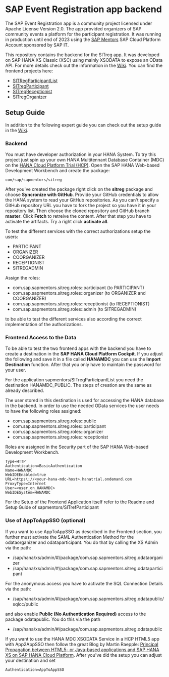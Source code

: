 # SAP Event Registration app backend

The SAP Event Registration app is a community project licensed under Apache License Version 2.0.
The app provided organizers of SAP community events a platform for the participant registration.
It was running in production until end of 2023 using the [SAP Mentors](http://sapmentors.sap.com)
SAP Cloud Platform Account sponsored by SAP IT.

This repository contains the backend for the SITreg app. It was developed on SAP HANA XS Classic (XSC) using mainly XSODATA to expose an OData API. For more details check out the information in the [Wiki](https://github.com/sapmentors/SITreg/wiki). You can find the frontend projects here:

- [SITRegParticipantList](https://github.com/sapmentors/SITRegParticipantList)
- [SITregParticipant](https://github.com/sapmentors/SITregParticipant)
- [SITregReceptionist](https://github.com/sapmentors/SITregReceptionist)
- [SITregOrganizer](https://github.com/sapmentors/SITregOrganizer)

## Setup Guide

In addition to the following expert guide you can check out the setup guide in the [Wiki](https://github.com/sapmentors/SITreg/wiki/Setup:-1.-Create-MDC-Database-on-HCP).

### Backend

You must have developer authorization in your HANA System. To try this project just spin up your own HANA Multitennant Database Container (MDC) on the [HANA Cloud Platform Trial (HCP)](https://hcp.sap.com/). Open the SAP HANA Web-based Development Workbench and create the package:

    com/sap/sapmentors/sitreg

After you've created the package right click on the **sitreg** package and choose **Syncronize with GitHub**. Provide your GitHub credentials to allow the HANA system to read your GitHub repositories. As you can't specify a GitHub repository URL you have to fork the project so you have it in your repository list. Then choose the cloned repository and GitHub branch **master**. Click **Fetch** to retreive the content. After that step you have to activate the artifacts. Try a right click **activate all**.

To test the different services with the correct authorizations setup the users:

- PARTICIPANT
- ORGANIZER
- COORGANIZER
- RECEPTIONIST
- SITREGADMIN

Assign the roles:

- com.sap.sapmentors.sitreg.roles::participant (to PARTICIPANT)
- com.sap.sapmentors.sitreg.roles::organizer (to ORGANIZER and COORGANIZER)
- com.sap.sapmentors.sitreg.roles::receptionist (to RECEPTIONIST)
- com.sap.sapmentors.sitreg.roles::admin (to SITREGADMIN)

to be able to test the different services also according the correct implementation of the authorizations.

### Frontend Access to the Data

To be able to test the two frontend apps with the backend you have to create a destination in the **SAP HANA Cloud Platform Cockpit**. If you adjust the following and save it in a file called **HANAMDC** you can use the **Import Destination** function. After that you only have to maintain the password for your user.

For the application sapmentors/SITregParticipantList you need the destination HANAMDC_PUBLIC. The steps of creation are the same as already described.

The user stored in this destination is used for accessing the HANA database in the backend. In order to use the needed OData services the user needs to have the following roles assigned:

- com.sap.sapmentors.sitreg.roles::public
- com.sap.sapmentors.sitreg.roles::participant
- com.sap.sapmentors.sitreg.roles::organizer
- com.sap.sapmentors.sitreg.roles::receptionist

Roles are assigned in the Security part of the SAP HANA Web-based Development Workbench.

```
Type=HTTP
Authentication=BasicAuthentication
Name=HANAMDC
WebIDEEnabled=true
URL=https\://<your-hana-mdc-host>.hanatrial.ondemand.com
ProxyType=Internet
User=<user_on_HANAMDC>
WebIDESystem=HANAMDC
```

For the Setup of the Frontend Application itself refer to the Readme and Setup Guide of sapmentors/SITrefParticipant

### Use of AppToAppSSO (optional)

If you want to use AppToAppSSO as described in the Frontend section, you further must activate the SAML Authentication Method for the odataorganizer and odataparticipant. You do that by calling the XS Admin via the path:

- /sap/hana/xs/admin/#/package/com.sap.sapmentors.sitreg.odataorganizer
- /sap/hana/xs/admin/#/package/com.sap.sapmentors.sitreg.odataparticipant

For the anonymous access you have to activate the SQL Connection Details via the path:

- /sap/hana/xs/admin/#/package/com.sap.sapmentors.sitreg.odatapublic/sqlcc/public

and also enable **Public (No Authentication Required)** access to the package odatapublic. You do this via the path

- /sap/hana/xs/admin/#/package/com.sap.sapmentors.sitreg.odatapublic

If you want to use the HANA MDC XSODATA Service in a HCP HTML5 app with App2AppSSO then follow the great Blog by Martin Raepple: [Principal Propagation between HTML5- or Java-based applications and SAP HANA XS on SAP HANA Cloud Platform](http://scn.sap.com/community/developer-center/cloud-platform/blog/2016/03/21/principal-propagation-between-html5-and-sap-hana-xs-on-sap-hana-cloud-platform). After you've did the setup you can adjust your destination and set

```
Authentication=AppToAppSSO
```
